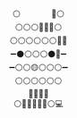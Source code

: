 <div align="center">
     ⚪&nbsp;&nbsp;&nbsp;&nbsp;&nbsp;&nbsp;&nbsp;&nbsp;&nbsp;&nbsp;&nbsp;&nbsp;&nbsp;&nbsp;🔴⚪<br/>
   ⚪⚪⚪🔴🔴🔴⚪<br/>
 ⚪⚪⚪⚪⚪⚪🔴🔴<br/>
➖⚫⚪⚪⚪⚫🔴➖<br/>
➖⚪⚪🟡⚪⚪⚪➖<br/>
     ⚪⚪⚪⚪⚪⚪<br/>
         🎀🎀🎀🎀<br/>
   ⚪🎀🎀🎀🎀🎀⚪💻
</div>
